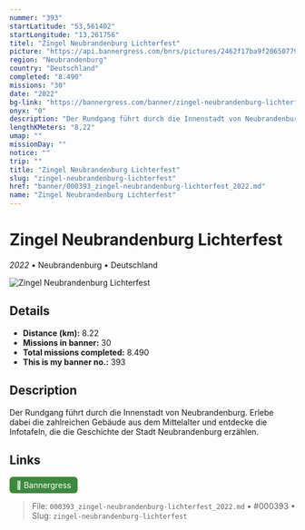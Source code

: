 ```yaml
---
nummer: "393"
startLatitude: "53,561402"
startLongitude: "13,261756"
titel: "Zingel Neubrandenburg Lichterfest"
picture: "https://api.bannergress.com/bnrs/pictures/2462f17ba9f206507792bc718e8b4f47"
region: "Neubrandenburg"
country: "Deutschland"
completed: "8.490"
missions: "30"
date: "2022"
bg-link: "https://bannergress.com/banner/zingel-neubrandenburg-lichterfest-b183"
onyx: "0"
description: "Der Rundgang führt durch die Innenstadt von Neubrandenburg. Erlebe dabei die zahlreichen Gebäude aus dem Mittelalter und entdecke die Infotafeln, die die Geschichte der Stadt Neubrandenburg erzählen."
lengthKMeters: "8,22"
umap: ""
missionDay: ""
notice: ""
trip: ""
title: "Zingel Neubrandenburg Lichterfest"
slug: "zingel-neubrandenburg-lichterfest"
href: "banner/000393_zingel-neubrandenburg-lichterfest_2022.md"
name: "Zingel Neubrandenburg Lichterfest"
---
```

# Zingel Neubrandenburg Lichterfest

*2022* • Neubrandenburg • Deutschland

![Zingel Neubrandenburg Lichterfest](https://api.bannergress.com/bnrs/pictures/2462f17ba9f206507792bc718e8b4f47)



## Details
- **Distance (km):** 8.22
- **Missions in banner:** 30
- **Total missions completed:** 8.490
- **This is my banner no.:** 393



## Description
Der Rundgang führt durch die Innenstadt von Neubrandenburg. Erlebe dabei die zahlreichen Gebäude aus dem Mittelalter und entdecke die Infotafeln, die die Geschichte der Stadt Neubrandenburg erzählen.



## Links
<a href="https://bannergress.com/banner/zingel-neubrandenburg-lichterfest-b183" target="_blank" style="display:inline-block;margin-right:8px;padding:6px 12px;background:#3c8b3c;color:#fff;text-decoration:none;border-radius:6px;">🔗 Bannergress</a>



> File: `000393_zingel-neubrandenburg-lichterfest_2022.md`
> • #000393
> • Slug: `zingel-neubrandenburg-lichterfest`
